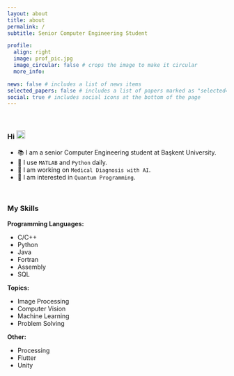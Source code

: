 ```yaml
---
layout: about
title: about
permalink: /
subtitle: Senior Computer Engineering Student

profile:
  align: right
  image: prof_pic.jpg
  image_circular: false # crops the image to make it circular
  more_info:

news: false # includes a list of news items
selected_papers: false # includes a list of papers marked as "selected={true}"
social: true # includes social icons at the bottom of the page
---
```

<br>

<h3>Hi <img src="https://media.giphy.com/media/hvRJCLFzcasrR4ia7z/giphy.gif" width="20" height="20"></h3>

- :books: I am a senior Computer Engineering student at Başkent University.
- :rocket: I use `MATLAB` and `Python` daily.
- :robot: I am working on `Medical Diagnosis with AI`.
- :seedling: I am interested in `Quantum Programming`.


<br>

<h3> My Skills </h3>

**Programming Languages:**
- C/C++
- Python
- Java
- Fortran
- Assembly
- SQL

**Topics:**
- Image Processing
- Computer Vision
- Machine Learning
- Problem Solving

**Other:**
- Processing
- Flutter
- Unity